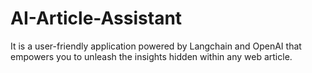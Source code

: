 # AI-Article-Assistant
It is a user-friendly application powered by Langchain and OpenAI that empowers you to unleash the insights hidden within any web article.
